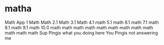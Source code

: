 # matha
Math App 1
Math
Math 2.1
Math 3.1
Math 4.1
math 5.1
math 6.1
math 7.1
math 8.1
math 9.1
math 10.0
math 
math
math
math
math
math
math
math
math
math
math
math
Sup Pingis what you doing here
You Pingis not answering me 

